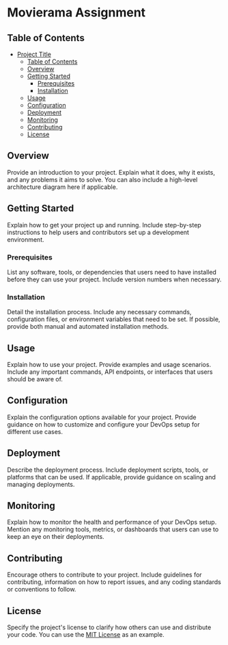 # Movierama Assignment



## Table of Contents

- [Project Title](#project-title)
  - [Table of Contents](#table-of-contents)
  - [Overview](#overview)
  - [Getting Started](#getting-started)
    - [Prerequisites](#prerequisites)
    - [Installation](#installation)
  - [Usage](#usage)
  - [Configuration](#configuration)
  - [Deployment](#deployment)
  - [Monitoring](#monitoring)
  - [Contributing](#contributing)
  - [License](#license)

## Overview

Provide an introduction to your project. Explain what it does, why it exists, and any problems it aims to solve. You can also include a high-level architecture diagram here if applicable.

## Getting Started

Explain how to get your project up and running. Include step-by-step instructions to help users and contributors set up a development environment.

### Prerequisites

List any software, tools, or dependencies that users need to have installed before they can use your project. Include version numbers when necessary.

### Installation

Detail the installation process. Include any necessary commands, configuration files, or environment variables that need to be set. If possible, provide both manual and automated installation methods.

## Usage

Explain how to use your project. Provide examples and usage scenarios. Include any important commands, API endpoints, or interfaces that users should be aware of.

## Configuration

Explain the configuration options available for your project. Provide guidance on how to customize and configure your DevOps setup for different use cases.

## Deployment

Describe the deployment process. Include deployment scripts, tools, or platforms that can be used. If applicable, provide guidance on scaling and managing deployments.

## Monitoring

Explain how to monitor the health and performance of your DevOps setup. Mention any monitoring tools, metrics, or dashboards that users can use to keep an eye on their deployments.

## Contributing

Encourage others to contribute to your project. Include guidelines for contributing, information on how to report issues, and any coding standards or conventions to follow.

## License

Specify the project's license to clarify how others can use and distribute your code. You can use the [MIT License](https://opensource.org/licenses/MIT) as an example.
